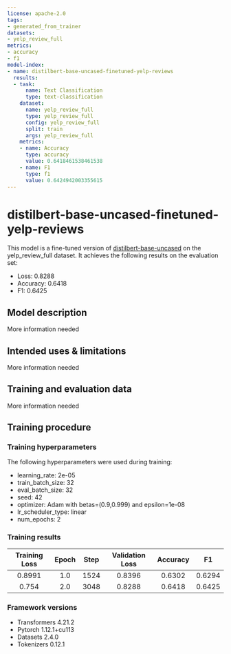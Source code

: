 ```yaml
---
license: apache-2.0
tags:
- generated_from_trainer
datasets:
- yelp_review_full
metrics:
- accuracy
- f1
model-index:
- name: distilbert-base-uncased-finetuned-yelp-reviews
  results:
  - task:
      name: Text Classification
      type: text-classification
    dataset:
      name: yelp_review_full
      type: yelp_review_full
      config: yelp_review_full
      split: train
      args: yelp_review_full
    metrics:
    - name: Accuracy
      type: accuracy
      value: 0.6418461538461538
    - name: F1
      type: f1
      value: 0.6424942003355615
---
```


<!-- This model card has been generated automatically according to the information the Trainer had access to. You
should probably proofread and complete it, then remove this comment. -->

# distilbert-base-uncased-finetuned-yelp-reviews

This model is a fine-tuned version of [distilbert-base-uncased](https://huggingface.co/distilbert-base-uncased) on the yelp_review_full dataset.
It achieves the following results on the evaluation set:
- Loss: 0.8288
- Accuracy: 0.6418
- F1: 0.6425

## Model description

More information needed

## Intended uses & limitations

More information needed

## Training and evaluation data

More information needed

## Training procedure

### Training hyperparameters

The following hyperparameters were used during training:
- learning_rate: 2e-05
- train_batch_size: 32
- eval_batch_size: 32
- seed: 42
- optimizer: Adam with betas=(0.9,0.999) and epsilon=1e-08
- lr_scheduler_type: linear
- num_epochs: 2

### Training results

| Training Loss | Epoch | Step | Validation Loss | Accuracy | F1     |
|:-------------:|:-----:|:----:|:---------------:|:--------:|:------:|
| 0.8991        | 1.0   | 1524 | 0.8396          | 0.6302   | 0.6294 |
| 0.754         | 2.0   | 3048 | 0.8288          | 0.6418   | 0.6425 |


### Framework versions

- Transformers 4.21.2
- Pytorch 1.12.1+cu113
- Datasets 2.4.0
- Tokenizers 0.12.1
